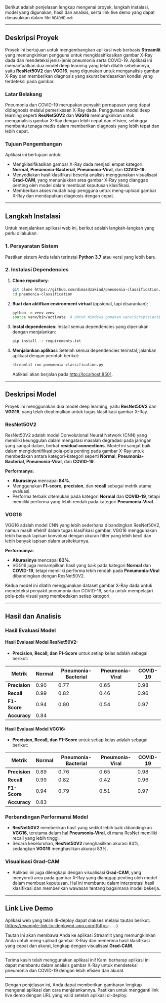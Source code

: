 Berikut adalah penjelasan lengkap mengenai proyek, langkah instalasi, model yang digunakan, hasil dan analisis, serta link live demo yang dapat dimasukkan dalam file `README.md`:

---

## Deskripsi Proyek

Proyek ini bertujuan untuk mengembangkan aplikasi web berbasis **Streamlit** yang memungkinkan pengguna untuk mengklasifikasikan gambar X-Ray dada dan mendeteksi jenis-jenis pneumonia serta COVID-19. Aplikasi ini memanfaatkan dua model deep learning yang telah dilatih sebelumnya, yaitu **ResNet50V2** dan **VGG16**, yang digunakan untuk menganalisis gambar X-Ray dan memberikan diagnosis yang akurat berdasarkan kondisi yang terdeteksi pada gambar.

### Latar Belakang
Pneumonia dan COVID-19 merupakan penyakit pernapasan yang dapat didiagnosis melalui pemeriksaan X-Ray dada. Penggunaan model deep learning seperti **ResNet50V2** dan **VGG16** memungkinkan untuk menganalisis gambar X-Ray dengan lebih cepat dan efisien, sehingga membantu tenaga medis dalam memberikan diagnosis yang lebih tepat dan lebih cepat.

### Tujuan Pengembangan
Aplikasi ini bertujuan untuk:
- Mengklasifikasikan gambar X-Ray dada menjadi empat kategori: **Normal**, **Pneumonia-Bacterial**, **Pneumonia-Viral**, dan **COVID-19**.
- Menyediakan hasil klasifikasi beserta analisis menggunakan visualisasi **Grad-CAM**, yang menunjukkan area gambar X-Ray yang dianggap penting oleh model dalam membuat keputusan klasifikasi.
- Memberikan akses mudah bagi pengguna untuk meng-upload gambar X-Ray dan mendapatkan diagnosis dengan cepat.

---

## Langkah Instalasi

Untuk menjalankan aplikasi web ini, berikut adalah langkah-langkah yang perlu dilakukan:

### 1. Persyaratan Sistem
Pastikan sistem Anda telah terinstal **Python 3.7** atau versi yang lebih baru.

### 2. Instalasi Dependencies
1. **Clone repository**:
   ```bash
   git clone https://github.com/dimasdzakiad/pneumonia-classification.git
   cd pneumonia-classification
   ```

2. **Buat dan aktifkan environment virtual** (opsional, tapi disarankan):
   ```bash
   python -m venv venv
   source venv/bin/activate  # Untuk Windows gunakan venv\Scripts\activate
   ```

3. **Instal dependencies**:
   Install semua dependencies yang diperlukan dengan menjalankan:
   ```bash
   pip install -r requirements.txt
   ```

4. **Menjalankan aplikasi**:
   Setelah semua dependencies terinstal, jalankan aplikasi dengan perintah berikut:
   ```bash
   streamlit run pneumonia-classification.py
   ```
   Aplikasi akan berjalan pada [http://localhost:8501](http://localhost:8501).

---

## Deskripsi Model

Proyek ini menggunakan dua model deep learning, yaitu **ResNet50V2** dan **VGG16**, yang telah dioptimalkan untuk tugas klasifikasi gambar X-Ray.

### **ResNet50V2**
ResNet50V2 adalah model Convolutional Neural Network (CNN) yang memiliki keunggulan dalam mengatasi masalah degradasi pada jaringan yang sangat dalam, berkat **residual connections**. Model ini sangat baik dalam mengidentifikasi pola-pola penting pada gambar X-Ray untuk membedakan antara kategori-kategori seperti **Normal**, **Pneumonia-Bacterial**, **Pneumonia-Viral**, dan **COVID-19**.

**Performanya**:
- **Akurasinya** mencapai **84%**.
- Menggunakan **F1-score**, **precision**, dan **recall** sebagai metrik utama evaluasi.
- Performa terbaik ditemukan pada kategori **Normal** dan **COVID-19**, tetapi memiliki performa yang lebih rendah pada kategori **Pneumonia-Viral**.

### **VGG16**
VGG16 adalah model CNN yang lebih sederhana dibandingkan ResNet50V2, namun masih efektif dalam tugas klasifikasi gambar. VGG16 menggunakan lebih banyak lapisan konvolusi dengan ukuran filter yang lebih kecil dan lebih banyak lapisan dalam arsitekturnya. 

**Performanya**:
- **Akurasinya** mencapai **83%**.
- VGG16 juga menampilkan hasil yang baik pada kategori **Normal** dan **COVID-19**, tetapi memiliki performa lebih rendah pada **Pneumonia-Viral** dibandingkan dengan ResNet50V2.

Kedua model ini dilatih menggunakan dataset gambar X-Ray dada untuk mendeteksi penyakit pneumonia dan COVID-19, serta untuk mempelajari pola-pola visual yang membedakan setiap kategori.

---

## Hasil dan Analisis

### Hasil Evaluasi Model

#### **Hasil Evaluasi Model ResNet50V2**:
- **Precision, Recall, dan F1-Score** untuk setiap kelas adalah sebagai berikut:

| Metrik             | Normal | Pneumonia-Bacterial | Pneumonia-Viral | COVID-19 |
|--------------------|--------|---------------------|-----------------|----------|
| **Precision**      | 0.90   | 0.77                | 0.65            | 0.98     |
| **Recall**         | 0.99   | 0.82                | 0.46            | 0.96     |
| **F1-Score**       | 0.94   | 0.80                | 0.54            | 0.97     |
| **Accuracy**       | 0.84   |                     |                 |          |

#### **Hasil Evaluasi Model VGG16**:
- **Precision, Recall, dan F1-Score** untuk setiap kelas adalah sebagai berikut:

| Metrik             | Normal | Pneumonia-Bacterial | Pneumonia-Viral | COVID-19 |
|--------------------|--------|---------------------|-----------------|----------|
| **Precision**      | 0.89   | 0.76                | 0.65            | 0.98     |
| **Recall**         | 0.99   | 0.82                | 0.42            | 0.96     |
| **F1-Score**       | 0.94   | 0.79                | 0.51            | 0.97     |
| **Accuracy**       | 0.83   |                     |                 |          |

### **Perbandingan Performansi Model**
- **ResNet50V2** memberikan hasil yang sedikit lebih baik dibandingkan **VGG16**, terutama dalam hal **Pneumonia-Viral**, di mana ResNet memiliki recall yang lebih tinggi.
- Secara keseluruhan, **ResNet50V2** menghasilkan akurasi 84%, sedangkan **VGG16** menghasilkan akurasi 83%.

### **Visualisasi Grad-CAM**
- Aplikasi ini juga dilengkapi dengan visualisasi **Grad-CAM**, yang menyoroti area pada gambar X-Ray yang dianggap penting oleh model dalam membuat keputusan. Hal ini membantu dalam interpretasi hasil klasifikasi dan memberikan wawasan tentang bagaimana model bekerja.

---

## Link Live Demo

Aplikasi web yang telah di-deploy dapat diakses melalui tautan berikut:
[https://example-link-to-deployed-app.com](https:......)

Tautan ini akan membawa Anda ke aplikasi Streamlit yang memungkinkan Anda untuk meng-upload gambar X-Ray dan menerima hasil klasifikasi yang cepat dan akurat, lengkap dengan visualisasi **Grad-CAM**.

---

Terima kasih telah menggunakan aplikasi ini! Kami berharap aplikasi ini dapat membantu dalam analisis gambar X-Ray untuk mendeteksi pneumonia dan COVID-19 dengan lebih efisien dan akurat.

---

Dengan penjelasan ini, Anda dapat memberikan gambaran lengkap mengenai aplikasi dan cara menjalankannya. Pastikan untuk mengganti link live demo dengan URL yang valid setelah aplikasi di-deploy.
